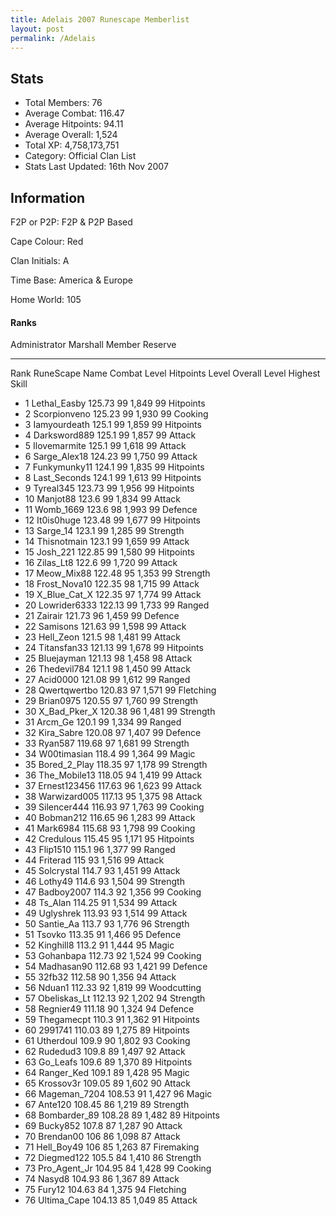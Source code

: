 ```yaml
---
title: Adelais 2007 Runescape Memberlist
layout: post
permalink: /Adelais
---
```


## Stats

- Total Members: 76
- Average Combat: 116.47
- Average Hitpoints: 94.11
- Average Overall: 1,524
- Total XP: 4,758,173,751
- Category: Official Clan List
- Stats Last Updated: 16th Nov 2007

	
## Information

F2P or P2P: F2P & P2P Based

Cape Colour: Red

Clan Initials: A
	
Time Base: America & Europe

Home World: 105


#### Ranks
Administrator	Marshall	Member	Reserve

---

Rank 	RuneScape Name 	Combat Level 	Hitpoints Level 	Overall Level 	Highest Skill
- 1 	Lethal_Easby 	125.73 	99 	1,849 	99 Hitpoints	
- 2 	Scorpionveno 	125.23 	99 	1,930 	99 Cooking	
- 3 	Iamyourdeath 	125.1 	99 	1,859 	99 Hitpoints	
- 4 	Darksword889 	125.1 	99 	1,857 	99 Attack	
- 5 	Ilovemarmite 	125.1 	99 	1,618 	99 Attack	
- 6 	Sarge_Alex18 	124.23 	99 	1,750 	99 Attack	
- 7 	Funkymunky11 	124.1 	99 	1,835 	99 Hitpoints	
- 8 	Last_Seconds 	124.1 	99 	1,613 	99 Hitpoints	
- 9 	Tyreal345 	123.73 	99 	1,956 	99 Hitpoints	
- 10 	Manjot88 	123.6 	99 	1,834 	99 Attack	
- 11 	Womb_1669 	123.6 	98 	1,993 	99 Defence	
- 12 	It0is0huge 	123.48 	99 	1,677 	99 Hitpoints	
- 13 	Sarge_14 	123.1 	99 	1,285 	99 Strength	
- 14 	Thisnotmain 	123.1 	99 	1,659 	99 Attack	
- 15 	Josh_221 	122.85 	99 	1,580 	99 Hitpoints	
- 16 	Zilas_Lt8 	122.6 	99 	1,720 	99 Attack	
- 17 	Meow_Mix88 	122.48 	95 	1,353 	99 Strength	
- 18 	Frost_Nova10 	122.35 	98 	1,715 	99 Attack	
- 19 	X_Blue_Cat_X 	122.35 	97 	1,774 	99 Attack	
- 20 	Lowrider6333 	122.13 	99 	1,733 	99 Ranged	
- 21 	Zairair 	121.73 	96 	1,459 	99 Defence	
- 22 	Samisons 	121.63 	99 	1,598 	99 Attack	
- 23 	Hell_Zeon 	121.5 	98 	1,481 	99 Attack	
- 24 	Titansfan33 	121.13 	99 	1,678 	99 Hitpoints	
- 25 	Bluejayman 	121.13 	98 	1,458 	98 Attack	
- 26 	Thedevil784 	121.1 	98 	1,450 	99 Attack	
- 27 	Acid0000 	121.08 	99 	1,612 	99 Ranged	
- 28 	Qwertqwertbo 	120.83 	97 	1,571 	99 Fletching	
- 29 	Brian0975 	120.55 	97 	1,760 	99 Strength	
- 30 	X_Bad_Pker_X 	120.38 	96 	1,481 	99 Strength	
- 31 	Arcm_Ge 	120.1 	99 	1,334 	99 Ranged	
- 32 	Kira_Sabre 	120.08 	97 	1,407 	99 Defence	
- 33 	Ryan587 	119.68 	97 	1,681 	99 Strength	
- 34 	W00timasian 	118.4 	99 	1,364 	99 Magic	
- 35 	Bored_2_Play 	118.35 	97 	1,178 	99 Strength	
- 36 	The_Mobile13 	118.05 	94 	1,419 	99 Attack	
- 37 	Ernest123456 	117.63 	96 	1,623 	99 Attack	
- 38 	Warwizard005 	117.13 	95 	1,375 	98 Attack	
- 39 	Silencer444 	116.93 	97 	1,763 	99 Cooking	
- 40 	Bobman212 	116.65 	96 	1,283 	99 Attack	
- 41 	Mark6984 	115.68 	93 	1,798 	99 Cooking	
- 42 	Credulous 	115.45 	95 	1,171 	95 Hitpoints	
- 43 	Flip1510 	115.1 	96 	1,377 	99 Ranged	
- 44 	Friterad 	115 	93 	1,516 	99 Attack	
- 45 	Solcrystal 	114.7 	93 	1,451 	99 Attack	
- 46 	Lothy49 	114.6 	93 	1,504 	99 Strength	
- 47 	Badboy2007 	114.3 	92 	1,356 	99 Cooking	
- 48 	Ts_Alan 	114.25 	91 	1,534 	99 Attack	
- 49 	Uglyshrek 	113.93 	93 	1,514 	99 Attack	
- 50 	Santie_Aa 	113.7 	93 	1,776 	96 Strength	
- 51 	Tsovko 	113.35 	91 	1,466 	95 Defence	
- 52 	Kinghill8 	113.2 	91 	1,444 	95 Magic	
- 53 	Gohanbapa 	112.73 	92 	1,524 	99 Cooking	
- 54 	Madhasan90 	112.68 	93 	1,421 	99 Defence	
- 55 	32fb32 	112.58 	90 	1,356 	94 Attack	
- 56 	Nduan1 	112.33 	92 	1,819 	99 Woodcutting	
- 57 	Obeliskas_Lt 	112.13 	92 	1,202 	94 Strength	
- 58 	Regnier49 	111.18 	90 	1,324 	94 Defence	
- 59 	Thegamecpt 	110.3 	91 	1,362 	91 Hitpoints	
- 60 	2991741 	110.03 	89 	1,275 	89 Hitpoints	
- 61 	Utherdoul 	109.9 	90 	1,802 	93 Cooking	
- 62 	Rudedud3 	109.8 	89 	1,497 	92 Attack	
- 63 	Go_Leafs 	109.6 	89 	1,370 	89 Hitpoints	
- 64 	Ranger_Ked 	109.1 	89 	1,428 	95 Magic	
- 65 	Krossov3r 	109.05 	89 	1,602 	90 Attack	
- 66 	Mageman_7204 	108.53 	91 	1,427 	96 Magic	
- 67 	Ante120 	108.45 	86 	1,219 	89 Strength	
- 68 	Bombarder_89 	108.28 	89 	1,482 	89 Hitpoints	
- 69 	Bucky852 	107.8 	87 	1,287 	90 Attack	
- 70 	Brendan00 	106 	86 	1,098 	87 Attack	
- 71 	Hell_Boy49 	106 	85 	1,263 	87 Firemaking	
- 72 	Diegmed122 	105.5 	84 	1,410 	86 Strength	
- 73 	Pro_Agent_Jr 	104.95 	84 	1,428 	99 Cooking	
- 74 	Nasyd8 	104.93 	86 	1,367 	89 Attack	
- 75 	Fury12 	104.63 	84 	1,375 	94 Fletching	
- 76 	Ultima_Cape 	104.13 	85 	1,049 	85 Attack

